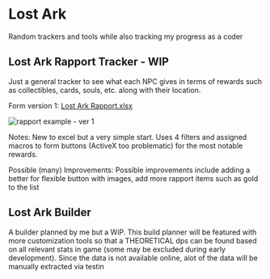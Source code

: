 # Lost Ark
Random trackers and tools while also tracking my progress as a coder


## Lost Ark Rapport Tracker - WIP
Just a general tracker to see what each NPC gives in terms of rewards such as collectibles, cards, souls, etc. along with their location.

Form version 1:
[Lost Ark Rapport.xlsx](https://github.com/YourOriginal/Lost-Ark-/files/8209495/Lost.Ark.Rapport.xlsx)


  ![rapport example - ver 1](https://user-images.githubusercontent.com/100324759/157322854-140ae506-22dc-4237-be48-1aaa8b532c53.PNG)


Notes: New to excel but a very simple start. Uses 4 filters and assigned macros to form buttons (ActiveX too problematic) for the most notable rewards.

Possible (many) Improvements: Possible improvements include adding a better for flexible button with images, add more rapport items such as gold to the list

## Lost Ark Builder

A builder planned by me but a WiP. This build planner will be featured with more customization tools so that a THEORETICAL dps can be found based on all relevant stats in game (some may be excluded during early development). Since the data is not available online, alot of the data will be manually extracted via testin
